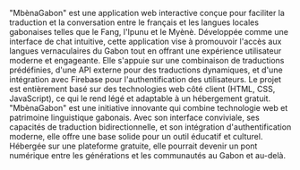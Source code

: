 "MbènaGabon" est une application web interactive conçue pour faciliter la traduction et la conversation entre le français et les langues locales gabonaises telles que le Fang, l'Ipunu et le Myènè. Développée comme une interface de chat intuitive, cette application vise à promouvoir l'accès aux langues vernaculaires du Gabon tout en offrant une expérience utilisateur moderne et engageante. Elle s'appuie sur une combinaison de traductions prédéfinies, d'une API externe pour des traductions dynamiques, et d'une intégration avec Firebase pour l'authentification des utilisateurs. Le projet est entièrement basé sur des technologies web côté client (HTML, CSS, JavaScript), ce qui le rend légé et adaptable à un hébergement gratuit.
"MbènaGabon" est une initiative innovante qui combine technologie web et patrimoine linguistique gabonais. Avec son interface conviviale, ses capacités de traduction bidirectionnelle, et son intégration d'authentification moderne, elle offre une base solide pour un outil éducatif et culturel. Hébergée sur une plateforme gratuite, elle pourrait devenir un pont numérique entre les générations et les communautés au Gabon et au-delà.
